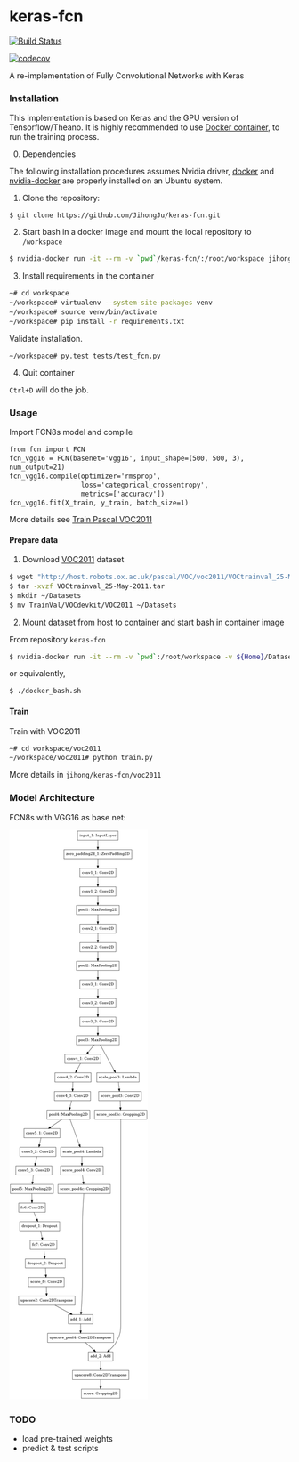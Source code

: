 # keras-fcn

[![Build Status](https://travis-ci.org/JihongJu/keras-fcn.svg?branch=master)](https://travis-ci.org/JihongJu/keras-fcn)

[![codecov](https://codecov.io/gh/jihongju/keras-fcn/branch/master/graph/badge.svg)](https://codecov.io/gh/jihongju/keras-fcn)

A re-implementation of Fully Convolutional Networks with Keras

### Installation

This implementation is based on Keras and the GPU version of Tensorflow/Theano. It is highly recommended to use [Docker container](https://www.docker.com/), to run the training process.

0. Dependencies

The following installation procedures assumes Nvidia driver, [docker](https://docs.docker.com/engine/installation/linux/ubuntu/) and [nvidia-docker](https://devblogs.nvidia.com/parallelforall/nvidia-docker-gpu-server-application-deployment-made-easy/) are properly installed on an Ubuntu system.

1. Clone the repository:

```
$ git clone https://github.com/JihongJu/keras-fcn.git
```

2. Start bash in a docker image and mount the local repository to `/workspace`

```bash
$ nvidia-docker run -it --rm -v `pwd`/keras-fcn/:/root/workspace jihong/keras-gpu bash
```

3. Install requirements in the container

```bash
~# cd workspace
~/workspace# virtualenv --system-site-packages venv
~/workspace# source venv/bin/activate
~/workspace# pip install -r requirements.txt
```

Validate installation.

```
~/workspace# py.test tests/test_fcn.py
```

4. Quit container

`Ctrl+D` will do the job.


### Usage

Import FCN8s model and compile

```
from fcn import FCN
fcn_vgg16 = FCN(basenet='vgg16', input_shape=(500, 500, 3), num_output=21)
fcn_vgg16.compile(optimizer='rmsprop',
                  loss='categorical_crossentropy',
                  metrics=['accuracy'])
fcn_vgg16.fit(X_train, y_train, batch_size=1)
```

More details see [Train Pascal VOC2011](https://github.com/JihongJu/keras-fcn/blob/develop/voc2011/train.py)

#### Prepare data

1. Download [VOC2011](http://host.robots.ox.ac.uk/pascal/VOC/voc2011/) dataset

```bash
$ wget "http://host.robots.ox.ac.uk/pascal/VOC/voc2011/VOCtrainval_25-May-2011.tar"
$ tar -xvzf VOCtrainval_25-May-2011.tar
$ mkdir ~/Datasets
$ mv TrainVal/VOCdevkit/VOC2011 ~/Datasets
```

2. Mount dataset from host to container and start bash in container image

From repository `keras-fcn`

```bash
$ nvidia-docker run -it --rm -v `pwd`:/root/workspace -v ${Home}/Datasets/:/root/workspace/data jihong/keras-gpu bash
```

or equivalently,
```bash
$ ./docker_bash.sh
```

#### Train

Train with VOC2011

```bash
~# cd workspace/voc2011
~/workspace/voc2011# python train.py
```

More details in `jihong/keras-fcn/voc2011`


### Model Architecture

FCN8s with VGG16 as base net:

![fcn_vgg16](fcn_vgg16.png)


### TODO

 - load pre-trained weights
 - predict & test scripts
